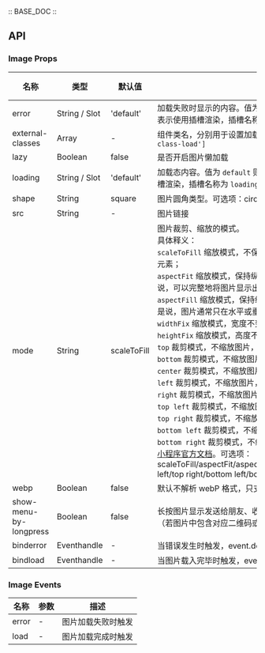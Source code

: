 :: BASE_DOC ::

## API

### Image Props

名称 | 类型 | 默认值 | 说明 | 必传
-- | -- | -- | -- | --
error | String / Slot | 'default' | 加载失败时显示的内容。值为 `default` 则表示使用默认加载失败风格；值为空或者 `slot` 表示使用插槽渲染，插槽名称为 `error`；值为其他则表示普通文本内容，如“加载失败” | N
external-classes | Array | - | 组件类名，分别用于设置加载组件外层元素，中间内容等元素类名。`['t-class', 't-class-load']` | N
lazy | Boolean | false | 是否开启图片懒加载 | N
loading | String / Slot | 'default' | 加载态内容。值为 `default` 则表示使用默认加载中风格；值为空或者 `slot` 表示使用插槽渲染，插槽名称为 `loading`；值为其他则表示普通文本内容，如“加载中” | N
shape | String | square | 图片圆角类型。可选项：circle/round/square | N
src | String | - | 图片链接 | N
mode | String | scaleToFill | 图片裁剪、缩放的模式。<br />具体释义：<br />`scaleToFill` 缩放模式，不保持纵横比缩放图片，使图片的宽高完全拉伸至填满 image 元素；<br />`aspectFit` 缩放模式，保持纵横比缩放图片，使图片的长边能完全显示出来。也就是说，可以完整地将图片显示出来。；<br />`aspectFill` 缩放模式，保持纵横比缩放图片，只保证图片的短边能完全显示出来。也就是说，图片通常只在水平或垂直方向是完整的，另一个方向将会发生截取。；<br />`widthFix` 缩放模式，宽度不变，高度自动变化，保持原图宽高比不变；<br />`heightFix` 缩放模式，高度不变，宽度自动变化，保持原图宽高比不变；<br />`top` 裁剪模式，不缩放图片，只显示图片的顶部区域；<br />`bottom` 裁剪模式，不缩放图片，只显示图片的底部区域；<br />`center` 裁剪模式，不缩放图片，只显示图片的中间区域；<br />`left` 裁剪模式，不缩放图片，只显示图片的左边区域；<br />`right` 裁剪模式，不缩放图片，只显示图片的右边区域；<br />`top left` 裁剪模式，不缩放图片，只显示图片的左上边区域；<br />`top right` 裁剪模式，不缩放图片，只显示图片的右上边区域；<br />`bottom left` 裁剪模式，不缩放图片，只显示图片的左下边区域；<br />`bottom right` 裁剪模式，不缩放图片，只显示图片的右下边区域。<br />[小程序官方文档](https://developers.weixin.qq.com/miniprogram/dev/component/image.html)。可选项：scaleToFill/aspectFit/aspectFill/widthFix/heightFix/top/bottom/center/left/right/top left/top right/bottom left/bottom right | N
webp | Boolean | false | 默认不解析 webP 格式，只支持网络资源 | N
show-menu-by-longpress | Boolean | false | 长按图片显示发送给朋友、收藏、保存图片、搜一搜、打开名片/前往群聊/打开小程序（若图片中包含对应二维码或小程序码）的菜单。 | N
binderror | Eventhandle | - | 当错误发生时触发，event.detail = {errMsg} | N
bindload | Eventhandle | - | 当图片载入完毕时触发，event.detail = {height, width} | N

### Image Events

名称 | 参数 | 描述
-- | -- | --
error | \- | 图片加载失败时触发
load | \- | 图片加载完成时触发
